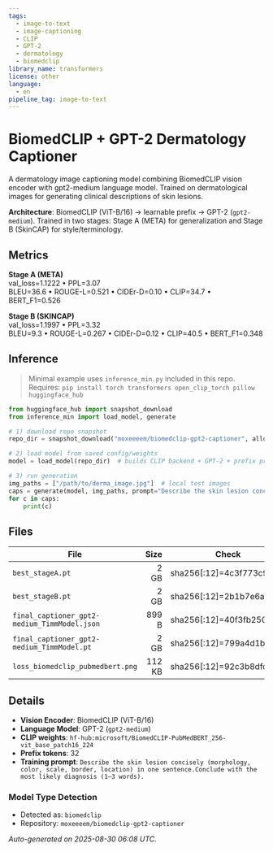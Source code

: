 ```yaml
---
tags:
  - image-to-text
  - image-captioning
  - CLIP
  - GPT-2
  - dermatology
  - biomedclip
library_name: transformers
license: other
language:
  - en
pipeline_tag: image-to-text
---
```


# BiomedCLIP + GPT-2 Dermatology Captioner

A dermatology image captioning model combining BiomedCLIP vision encoder with gpt2-medium language model. Trained on dermatological images for generating clinical descriptions of skin lesions.

**Architecture**: BiomedCLIP (ViT-B/16) → learnable prefix → GPT-2 (`gpt2-medium`).
Trained in two stages: Stage A (META) for generalization and Stage B (SkinCAP) for style/terminology.


## Metrics
**Stage A (META)**  
val_loss=1.1222 • PPL=3.07  
BLEU=36.6 • ROUGE-L=0.521 • CIDEr-D=0.10 • CLIP=34.7 • BERT_F1=0.526

**Stage B (SKINCAP)**  
val_loss=1.1997 • PPL=3.32  
BLEU=9.3 • ROUGE-L=0.267 • CIDEr-D=0.12 • CLIP=40.5 • BERT_F1=0.348

## Inference

> Minimal example uses `inference_min.py` included in this repo.  
> Requires: `pip install torch transformers open_clip_torch pillow huggingface_hub`

```python
from huggingface_hub import snapshot_download
from inference_min import load_model, generate

# 1) download repo snapshot
repo_dir = snapshot_download("moxeeeem/biomedclip-gpt2-captioner", allow_patterns=["*.pt","*.json","inference_min.py"])

# 2) load model from saved config/weights
model = load_model(repo_dir)  # builds CLIP backend + GPT-2 + prefix projector

# 3) run generation
img_paths = ["/path/to/derma_image.jpg"]  # local test images
caps = generate(model, img_paths, prompt="Describe the skin lesion concisely (morphology, color, scale, border, location) in one sentence.Conclude with the most likely diagnosis (1\u20133 words).")
for c in caps:
    print(c)
```


## Files
| File | Size | Check |
|---|---:|---|
| `best_stageA.pt` | 2 GB | sha256[:12]=4c3f773c92f9 |
| `best_stageB.pt` | 2 GB | sha256[:12]=2b1b7e6aaa8f |
| `final_captioner_gpt2-medium_TimmModel.json` | 899 B | sha256[:12]=40f3fb250eab |
| `final_captioner_gpt2-medium_TimmModel.pt` | 2 GB | sha256[:12]=799a4d1b831d |
| `loss_biomedclip_pubmedbert.png` | 112 KB | sha256[:12]=92c3b8dfdf7f |

## Details

- **Vision Encoder**: BiomedCLIP (ViT-B/16)
- **Language Model**: GPT-2 (`gpt2-medium`)
- **CLIP weights**: `hf-hub:microsoft/BiomedCLIP-PubMedBERT_256-vit_base_patch16_224`
- **Prefix tokens**: 32  
- **Training prompt**: `Describe the skin lesion concisely (morphology, color, scale, border, location) in one sentence.Conclude with the most likely diagnosis (1–3 words).`

### Model Type Detection
- Detected as: `biomedclip`
- Repository: `moxeeeem/biomedclip-gpt2-captioner`

_Auto-generated on 2025-08-30 06:08 UTC._
